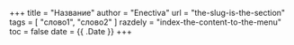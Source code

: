 +++
title = "Hазвание"
author = "Enectiva"
url = "the-slug-is-the-section"
tags = [
    "слово1",
    "слово2"
]
razdely = "index-the-content-to-the-menu"
toc = false
date = {{ .Date }}
+++
